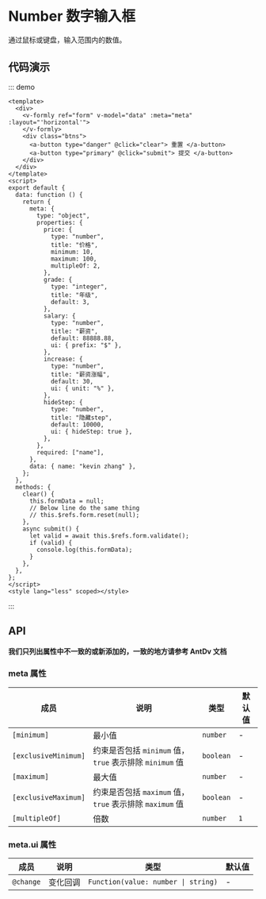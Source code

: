 # Number 数字输入框

通过鼠标或键盘，输入范围内的数值。

## 代码演示

::: demo

```vue
<template>
  <div>
    <v-formly ref="form" v-model="data" :meta="meta" :layout="'horizontal'">
    </v-formly>
    <div class="btns">
      <a-button type="danger" @click="clear"> 重置 </a-button>
      <a-button type="primary" @click="submit"> 提交 </a-button>
    </div>
  </div>
</template>
<script>
export default {
  data: function () {
    return {
      meta: {
        type: "object",
        properties: {
          price: {
            type: "number",
            title: "价格",
            minimum: 10,
            maximum: 100,
            multipleOf: 2,
          },
          grade: {
            type: "integer",
            title: "年级",
            default: 3,
          },
          salary: {
            type: "number",
            title: "薪资",
            default: 88888.88,
            ui: { prefix: "$" },
          },
          increase: {
            type: "number",
            title: "薪资涨幅",
            default: 30,
            ui: { unit: "%" },
          },
          hideStep: {
            type: "number",
            title: "隐藏step",
            default: 10000,
            ui: { hideStep: true },
          },
        },
        required: ["name"],
      },
      data: { name: "kevin zhang" },
    };
  },
  methods: {
    clear() {
      this.formData = null;
      // Below line do the same thing
      // this.$refs.form.reset(null);
    },
    async submit() {
      let valid = await this.$refs.form.validate();
      if (valid) {
        console.log(this.formData);
      }
    },
  },
};
</script>
<style lang="less" scoped></style>
```

:::

## API

**我们只列出属性中不一致的或新添加的，一致的地方请参考 AntDv 文档**

### meta 属性

| 成员                 | 说明                                                    | 类型      | 默认值 |
| -------------------- | ------------------------------------------------------- | --------- | ------ |
| `[minimum]`          | 最小值                                                  | `number`  | -      |
| `[exclusiveMinimum]` | 约束是否包括 `minimum` 值，`true` 表示排除 `minimum` 值 | `boolean` | -      |
| `[maximum]`          | 最大值                                                  | `number`  | -      |
| `[exclusiveMaximum]` | 约束是否包括 `maximum` 值，`true` 表示排除 `maximum` 值 | `boolean` | -      |
| `[multipleOf]`       | 倍数                                                    | `number`  | `1`    |

### meta.ui 属性

| 成员      | 说明     | 类型                                | 默认值 |
| --------- | -------- | ----------------------------------- | ------ |
| `@change` | 变化回调 | `Function(value: number \| string)` | -      |
